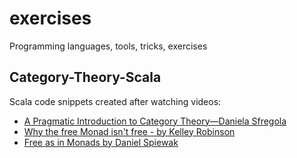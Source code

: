 # exercises
Programming languages, tools, tricks, exercises

## Category-Theory-Scala
Scala code snippets created after watching videos:

- [A Pragmatic Introduction to Category Theory—Daniela Sfregola](https://youtu.be/Ss149MsZluI)
- [Why the free Monad isn't free - by Kelley Robinson](https://youtu.be/U0lK0hnbc4U)
- [Free as in Monads by Daniel Spiewak](https://youtu.be/aKUQUIHRGec)
